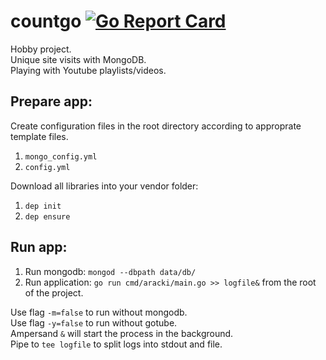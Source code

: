 # countgo [![Go Report Card](https://goreportcard.com/badge/github.com/aracki/countgo)](https://goreportcard.com/report/github.com/aracki/countgo)
Hobby project.<br>
Unique site visits with MongoDB.<br>
Playing with Youtube playlists/videos.<br>

## Prepare app:

Create configuration files in the root directory according to approprate template files.

1. `mongo_config.yml`
2. `config.yml`

Download all libraries into your vendor folder:

1. `dep init`
2. `dep ensure`

## Run app:

1. Run mongodb: `mongod --dbpath data/db/`
2. Run application: `go run cmd/aracki/main.go >> logfile&` from the root of the project. 

Use flag `-m=false` to run without mongodb.<br>
Use flag `-y=false` to run without gotube.<br>
Ampersand `&` will start the process in the background.<br>
Pipe to `tee logfile` to split logs into stdout and file.<br>
